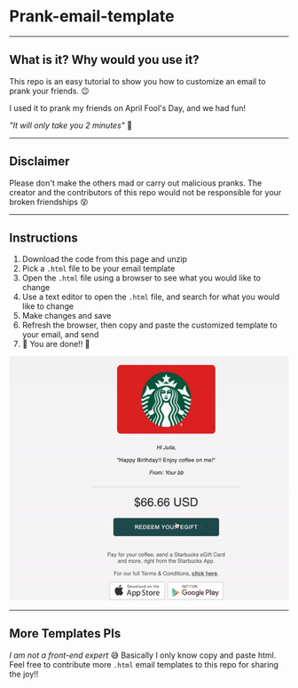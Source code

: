 # Prank-email-template
--------
## What is it? Why would you use it?

This repo is an easy tutorial to show you how to customize an email to prank your friends. :wink: 

I used it to prank my friends on April Fool's Day, and we had fun!

*"It will only take you 2 minutes"* :boy:

------
## Disclaimer

Please don't make the others mad or carry out malicious pranks. The creator and the contributors of this repo would not be responsible for your broken friendships :dizzy_face:

------
## Instructions

1. Download the code from this page and unzip
2. Pick a `.html` file to be your email template
3. Open the `.html` file using a browser to see what you would like to change
4. Use a text editor to open the `.html` file, and search for what you would like to change
5. Make changes and save
6. Refresh the browser, then copy and paste the customized template to your email, and send
7. :tada: You are done!! :tada: 

![Tutorial](click.gif "Tutorial")

-----
## More Templates Pls

*I am not a front-end expert* :sweat_smile:
Basically I only know copy and paste html. Feel free to contribute more `.html` email templates to this repo for sharing the joy!!
